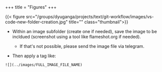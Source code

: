 +++
title = "Figures"
+++

{{< figure src="/groups/dyuganga/projects/text/git-workflow/images/vs-code-new-folder-creation.jpg" title="" class="thumbnail">}}

- Within an image subfolder (create one if needed), save the image to be incldued (screenshot using a tool like flameshot.org if needed). 
  - If that's not possible, please send the image file via telegram. 

- Then apply a tag like:

```
![](../images/FULL_IMAGE_FILE_NAME)
```

